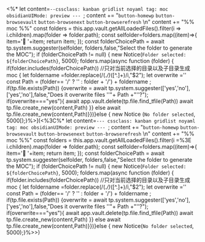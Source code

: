 
<%* 
let content=`--cssclass: kanban gridlist noyaml
tag: moc
obsidianUIMode: preview
--- `;
content +=   "`button-homewp`  `button-browsevault`  `button-browsenext` `button-browserefresh` \n"
content +=   "%% moc %%"
const folders = this.app.vault.getAllLoadedFiles().filter(i => i.children).map(folder => folder.path);
const selfolder=folders.map((item)=>{
    item='📁 '+item;
    return item;
});
const folderChoicePath = await tp.system.suggester(selfolder, folders,false,"Select the folder to generate the MOC");
if (folderChoicePath != null) {
	new Notice(`Folder selected: ${folderChoicePath}`, 5000);
		folders.map(async function (folder) {
		if(folder.includes(folderChoicePath))  //只对当前选择的目录以及子目录生成moc
			{
			let foldername =folder.replace(/(.*\/)*([^.]+)/i,"$2");
			let overwrite =''
			const Path = (folder== '/' ? '' : folder + '/') + foldername ;  
			if(tp.file.exists(Path))
			{overwrite = await tp.system.suggester(['yes','no'], ['yes','no'],false,"Does it overwrite files ''"+ Path +"''?");
				if(overwrite==="yes"){ await app.vault.delete(tp.file.find_tfile(Path)) 
					 await tp.file.create_new(content,Path) }}
			else await tp.file.create_new(content,Path)}})}else {
	new Notice (`No folder selected`, 5000[);}%>](<%3C%* 
let content=`---
cssclass: kanban gridlist noyaml
tag: moc
obsidianUIMode: preview
--- `;
content +=   "`button-homewp`  `button-browsevault`  `button-browsenext` `button-browserefresh` \n"
content +=   "%% moc %%"
const folders = this.app.vault.getAllLoadedFiles().filter(i =%3E i.children).map(folder => folder.path);
const selfolder=folders.map((item)=>{
    item='📁 '+item;
    return item;
});
const folderChoicePath = await tp.system.suggester(selfolder, folders,false,"Select the folder to generate the MOC");
if (folderChoicePath != null) {
	new Notice(`Folder selected: ${folderChoicePath}`, 5000);
		folders.map(async function (folder) {
		if(folder.includes(folderChoicePath))  //只对当前选择的目录以及子目录生成moc
			{
			let foldername =folder.replace(/(.*\/)*([^.]+)/i,"$2");
			let overwrite =''
			const Path = (folder== '/' ? '' : folder + '/') + foldername ;  
			if(tp.file.exists(Path))
			{overwrite = await tp.system.suggester(['yes','no'], ['yes','no'],false,"Does it overwrite files ''"+ Path +"''?");
				if(overwrite==="yes"){ await app.vault.delete(tp.file.find_tfile(Path)) 
					 await tp.file.create_new(content,Path) }}
			else await tp.file.create_new(content,Path)}})}else {
	new Notice(`No folder selected`, 5000);}%>>)